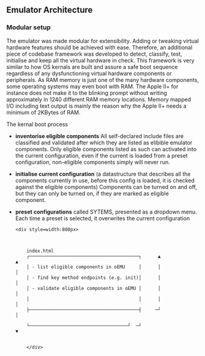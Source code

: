 ## Emulator Architecture
 
### Modular setup

The emulator was made modular for extensibility.  Adding or tweaking virtual hardware features should be achieved with ease.
Therefore, an additional piece of codebase framework was developed to detect, classify, test, initialise and keep all the virtual hardware in check.  This framework is very similar to how OS kernals are built and assure a safe boot sequence regardless of any dysfunctioning virtual hardware components or peripherals.  As RAM memory is just one of the many hardware components, some operating systems may even boot with RAM.  The Apple II+ for instance does not make it to the blinking prompt without writing approximately in 1240 different RAM memory locations.  Memory mapped I/O including text output is mainly the reason why the Apple II+ needs a minimum of 2KBytes of RAM.

The kernal boot process 
- **inventorise eligible components**  All self-declared include files are classified and validated after which they are listed as elibible emulator components.  Only eligible components listed as such can activated into the current configuration, even if the current is loaded from a preset configuration, non-eligible components simply will never run.
- **initialise current configuration** (a datastructure that describes all the components currently in use, before this config is loaded, it is checked against the eligible components)  Components can be turned on and off, but they can only be turned on, if they are marked as eligible component.
- **preset configurations** called SYTEMS, presented as a dropdown menu. Each time a preset is selected, it overwrites the current configuration

      <div style=width:800px>
          
          
          
          index.html
          ┌────────────────────────────────────────┐      ▲                  ▲
          │ - list eligible components in oEMU     │      │                  │
          │ - find key method endpoints (e.g. init)│      │                  │
          │ - validate eligible components in oEMU │      │                  │
          │                                        │      │                  │
          ├────────────────────────────────────────┤     ─┘                  │
        
          └────────────────────────────────────┘  ─┘                         ▼
  

          </div>
